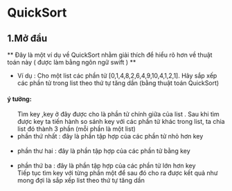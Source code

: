 # QuickSort

## 1.Mở đầu

** Đây là một ví dụ về QuickSort nhằm giải thích để hiểu rõ hơn về thuật toán này ( được làm bằng ngôn ngữ swift ) **
* Ví dụ : Cho một list các phần tử [0,1,4,8,2,6,4,9,10,4,1,2,1]. Hãy sắp xếp các phần tử trong list theo thứ tự tăng dần (bằng thuật toán QuickSort) 

#### ý tưởng:

 <ul> Tìm key ,key ở đây được cho là phần tử chính giữa của list .
 Sau khi tìm được key ta tiến hành so sánh key với các phần tử khác trong list, ta chia list đó thành 3 phần (mỗi phần là một list) <li> phần thứ nhất : đây là phần tập hợp của các phần tử nhỏ hơn key </li>
      <li> phần thư hai : đây là phần tập hợp của các phần tử bằng key </li>
      <li> phần thứ ba : đây là phần tập hợp của các phần tử lớn hơn key </li> 
Tiếp tục tìm key với từng phần một để sau đó cho ra được kết quả như mong đợi là sắp xếp list theo thứ tự tăng dần 
</ul> 

